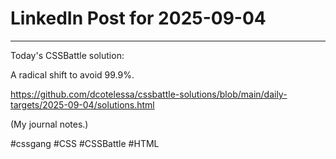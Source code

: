 # LinkedIn Post for 2025-09-04

---

Today's CSSBattle solution:

A radical shift to avoid 99.9%.

https://github.com/dcotelessa/cssbattle-solutions/blob/main/daily-targets/2025-09-04/solutions.html

(My journal notes.)

#cssgang #CSS #CSSBattle #HTML
